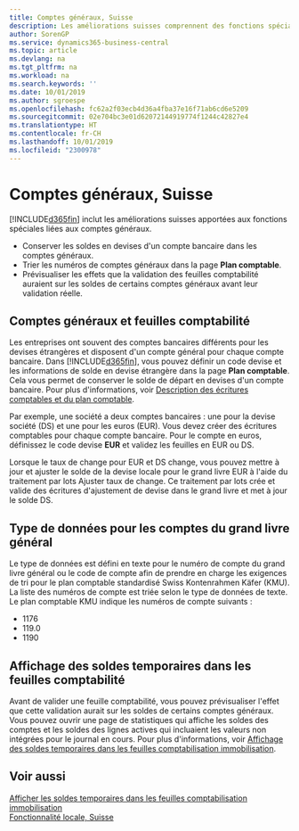 ```yaml
---
title: Comptes généraux, Suisse
description: Les améliorations suisses comprennent des fonctions spéciales liées aux comptes généraux.
author: SorenGP
ms.service: dynamics365-business-central
ms.topic: article
ms.devlang: na
ms.tgt_pltfrm: na
ms.workload: na
ms.search.keywords: ''
ms.date: 10/01/2019
ms.author: sgroespe
ms.openlocfilehash: fc62a2f03ecb4d36a4fba37e16f71ab6cd6e5209
ms.sourcegitcommit: 02e704bc3e01d62072144919774f1244c42827e4
ms.translationtype: HT
ms.contentlocale: fr-CH
ms.lasthandoff: 10/01/2019
ms.locfileid: "2300978"
---
```

# <a name="swiss-general-ledger-accounts"></a>Comptes généraux, Suisse
[!INCLUDE[d365fin](../../includes/d365fin_md.md)] inclut les améliorations suisses apportées aux fonctions spéciales liées aux comptes généraux.

- Conserver les soldes en devises d'un compte bancaire dans les comptes généraux.  
- Trier les numéros de comptes généraux dans la page **Plan comptable**.  
- Prévisualiser les effets que la validation des feuilles comptabilité auraient sur les soldes de certains comptes généraux avant leur validation réelle.  

## <a name="general-ledger-accounts-and-general-journals"></a>Comptes généraux et feuilles comptabilité  
Les entreprises ont souvent des comptes bancaires différents pour les devises étrangères et disposent d'un compte général pour chaque compte bancaire. Dans [!INCLUDE[d365fin](../../includes/d365fin_md.md)], vous pouvez définir un code devise et les informations de solde en devise étrangère dans la page **Plan comptable**. Cela vous permet de conserver le solde de départ en devises d'un compte bancaire. Pour plus d'informations, voir [Description des écritures comptables et du plan comptable](../../finance-general-ledger.md).  

Par exemple, une société a deux comptes bancaires : une pour la devise société (DS) et une pour les euros (EUR). Vous devez créer des écritures comptables pour chaque compte bancaire. Pour le compte en euros, définissez le code devise **EUR** et validez les feuilles en EUR ou DS.  

Lorsque le taux de change pour EUR et DS change, vous pouvez mettre à jour et ajuster le solde de la devise locale pour le grand livre EUR à l'aide du traitement par lots Ajuster taux de change. Ce traitement par lots crée et valide des écritures d'ajustement de devise dans le grand livre et met à jour le solde DS.  

## <a name="data-type-for-general-ledger-accounts"></a>Type de données pour les comptes du grand livre général  
Le type de données est défini en texte pour le numéro de compte du grand livre général ou le code de compte afin de prendre en charge les exigences de tri pour le plan comptable standardisé Swiss Kontenrahmen Käfer (KMU). La liste des numéros de compte est triée selon le type de données de texte. Le plan comptable KMU indique les numéros de compte suivants :  

- 1176  
- 119.0  
- 1190  

## <a name="viewing-temporary-balances-in-general-journals"></a>Affichage des soldes temporaires dans les feuilles comptabilité  
Avant de valider une feuille comptabilité, vous pouvez prévisualiser l'effet que cette validation aurait sur les soldes de certains comptes généraux. Vous pouvez ouvrir une page de statistiques qui affiche les soldes des comptes et les soldes des lignes actives qui incluaient les valeurs non intégrées pour le journal en cours. Pour plus d'informations, voir [Affichage des soldes temporaires dans les feuilles comptabilisation immobilisation](how-to-view-temporary-balances-in-general-ledger-journals.md).  

## <a name="see-also"></a>Voir aussi

[Afficher les soldes temporaires dans les feuilles comptabilisation immobilisation](how-to-view-temporary-balances-in-general-ledger-journals.md)  
[Fonctionnalité locale, Suisse](switzerland-local-functionality.md)  
